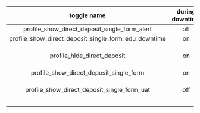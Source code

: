 


|toggle name|during downtime |	calls y/n (should be) |	during uat |	calls y/n (should be) |
|:-:|:-:|:-:|:-:|:-:|
|profile_show_direct_deposit_single_form_alert|off|y|off|y|
|profile_show_direct_deposit_single_form_edu_downtime|on|no edu calls|on|no edu calls|
|profile_hide_direct_deposit|on|n (this overrides all calls unless we're running UAT and enable `profile_show_direct_deposit_single_form_uat`)|on|n|
|profile_show_direct_deposit_single_form|on|y|on|y|
|profile_show_direct_deposit_single_form_uat|off|n|on conditionally (per user)|y (this overrides profile_hide_direct_deposit)|
||||||
||||||



